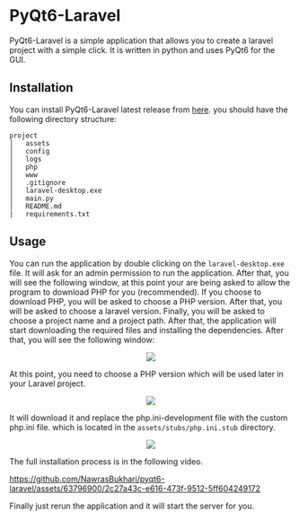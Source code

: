 # PyQt6-Laravel

PyQt6-Laravel is a simple application that allows you to create a laravel project with a simple click. It is written in
python and uses PyQt6 for the GUI.

## Installation

You can install PyQt6-Laravel latest release
from [here](https://github.com/NawrasBukhari/pyqt6-laravel/releases/download/v0.3/Laravel.Desktop.exe).
you should have the following directory structure:

```
project
│   assets
│   config
│   logs
│   php
│   www
│   .gitignore
│   laravel-desktop.exe
│   main.py
│   README.md
|   requirements.txt
```

## Usage

You can run the application by double clicking on the `laravel-desktop.exe` file. It will ask for an admin permission to
run the application. After that, you will see the following window, at this point your are being asked to allow the
program to download PHP for you (recommended). If you choose to download PHP, you will be asked to choose a PHP version.
After that, you will be asked to choose a laravel version. Finally, you will be asked to choose a project name and a
project path. After that, the application will start downloading the required files and installing the dependencies.
After that, you will see the following window:

<p align="center">
  <img src="https://github.com/NawrasBukhari/pyqt6-laravel/assets/63796900/fbd560dd-1087-4cfe-b22f-27e653e790b3">
</p>

At this point, you need to choose a PHP version which will be used later in your Laravel project.

<p align="center">
    <img src="https://github.com/NawrasBukhari/pyqt6-laravel/assets/63796900/16c9a289-78ec-459b-9ba1-b46a84f9289d">
</p>

It will download it and replace the php.ini-development file with the custom php.ini file. which is located in
the `assets/stubs/php.ini.stub` directory.

<p align="center">
      <img src="https://github.com/NawrasBukhari/pyqt6-laravel/assets/63796900/f71c0d11-349f-40d8-b9c0-d133c5c724f0">
</p>
The full installation process is in the following video.

https://github.com/NawrasBukhari/pyqt6-laravel/assets/63796900/2c27a43c-e616-473f-9512-5ff604249172


Finally just rerun the application and it will start the server for you.

